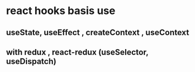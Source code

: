 # react hooks basis use

## useState, useEffect , createContext , useContext

## with redux , react-redux (useSelector, useDispatch)
